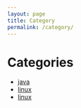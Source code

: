 ```yaml
---
layout: page
title: Category
permalink: /category/
---
```


<div class="post">
	<h1 class="pageTitle">Categories</h1>
	<ul>
		<li><a href="./java">java</a></li>
		<li><a href="./linux">linux</a></li>
        <li><a href="./kubernetes">linux</a></li>
	</ul>
</div>